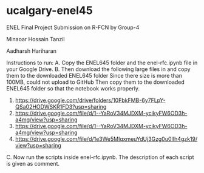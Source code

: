 # ucalgary-enel45
ENEL Final Project Submission on R-FCN by Group-4

Minaoar Hossain Tanzil

Aadharsh Hariharan


Instructions to run:
A. Copy the ENEL645 folder and the enel-rfc.ipynb file in your Google Drive.
B. Then download the following large files in and copy them to the downloaded ENEL645 folder
  Since there size is more than 100MB, could not upload to GitHub
  Then copy them to the downloaded ENEL645 folder so that the notebook works properly.

  1. https://drive.google.com/drive/folders/10FbkFMB-6y7FLpY-QSa02HODWSKR1FD3?usp=sharing
  2. https://drive.google.com/file/d/1--YaRoV34MJDXM-ycikyFW6OD3h-a4mg/view?usp=sharing
  3. https://drive.google.com/file/d/1--YaRoV34MJDXM-ycikyFW6OD3h-a4mg/view?usp=sharing
  4. https://drive.google.com/file/d/1e3We5MIqxmeuYdUj3Gzg0u0IIh4gzk19/view?usp=sharing


C. Now run the scripts inside enel-rfc.ipynb. The description of each script is given as comment.
